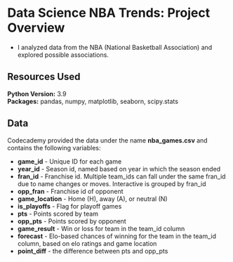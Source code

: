 # Data Science NBA Trends: Project Overview
* I analyzed data from the NBA (National Basketball Association) and explored possible associations.

## Resources Used
**Python Version:** 3.9  
**Packages:** pandas, numpy, matplotlib, seaborn, scipy.stats

## Data 
Codecademy provided the data under the name **nba_games.csv** and contains the following variables:
* **game_id** - Unique ID for each game
* **year_id** - Season id, named based on year in which the season ended
* **fran_id** - Franchise id. Multiple team_ids can fall under the same fran_id due to name changes or moves. Interactive is grouped by fran_id
* **opp_fran** - Franchise id of opponent 
* **game_location** - Home (H), away (A), or neutral (N)
* **is_playoffs** - Flag for playoff games
* **pts** - Points scored by team
* **opp_pts** - Points scored by opponent
* **game_result** - Win or loss for team in the team_id column
* **forecast** - Elo-based chances of winning for the team in the team_id column, based on elo ratings and game location
* **point_diff** - the difference between pts and opp_pts

